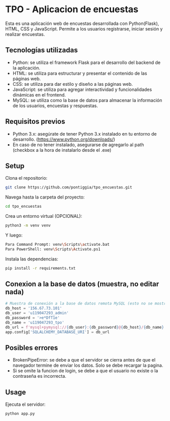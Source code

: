 
# TPO - Aplicacion de encuestas

Esta es una aplicación web de encuestas desarrollada con Python(Flask), HTML, CSS y JavaScript. Permite a los usuarios registrarse, iniciar sesión y realizar encuestas.

## Tecnologías utilizadas

- Python: se utiliza el framework Flask para el desarrollo del backend de la aplicación.
- HTML: se utiliza para estructurar y presentar el contenido de las páginas web.
- CSS: se utiliza para dar estilo y diseño a las páginas web.
- JavaScript: se utiliza para agregar interactividad y funcionalidades dinámicas en el frontend.
- MySQL: se utiliza como la base de datos para almacenar la información de los usuarios, encuestas y respuestas.

## Requisitos previos

- Python 3.x: asegúrate de tener Python 3.x instalado en tu entorno de desarrollo. (https://www.python.org/downloads/)
- En caso de no tener instalado, asegurarse de agregarlo al path (checkbox a la hora de instalarlo desde el .exe)

## Setup
Clona el repositorio:
```bash
git clone https://github.com/pontiggia/tpo_encuestas.git
```
Navega hasta la carpeta del proyecto:
```bash
cd tpo_encuestas
```
Crea un entorno virtual (OPCIONAL):
```bash
python3 -m venv venv
```
Y luego:
```bash
Para Command Prompt: venv\Scripts\activate.bat
Para PowerShell: venv\Scripts\Activate.ps1
```

Instala las dependencias:
```bash
pip install -r requirements.txt
```
## Conexion a la base de datos (muestra, no editar nada)

```python
# Muestra de conexión a la base de datos remota MySQL (esto no se mostrará en el repositorio)
db_host = '156.67.73.101'
db_user = 'u119047293_admin'
db_password = '>e*DfT1e'
db_name = 'u119047293_tpo'
db_url = f'mysql+pymysql://{db_user}:{db_password}@{db_host}/{db_name}'
app.config['SQLALCHEMY_DATABASE_URI'] = db_url

```

## Posibles errores

- BrokenPipeError: se debe a que el servidor se cierra antes de que el navegador termine de enviar los datos. Solo se debe recargar la pagina.
- Si se omite la funcion de login, se debe a que el usuario no existe o la contraseña es incorrecta.


## Usage

Ejecuta el servidor:
```bash
python app.py
```

